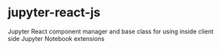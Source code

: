 # jupyter-react-js

Jupyter React component manager and base class for using inside client side Jupyter Notebook extensions
